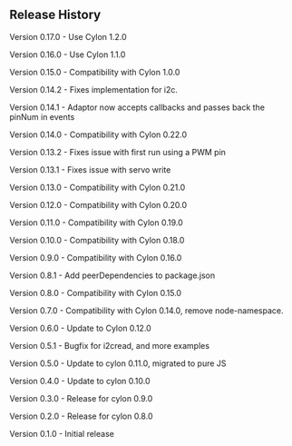 ## Release History

Version 0.17.0 - Use Cylon 1.2.0

Version 0.16.0 - Use Cylon 1.1.0

Version 0.15.0 - Compatibility with Cylon 1.0.0

Version 0.14.2 - Fixes implementation for i2c.

Version 0.14.1 - Adaptor now accepts callbacks and passes back the pinNum in events

Version 0.14.0 - Compatibility with Cylon 0.22.0

Version 0.13.2 - Fixes issue with first run using a PWM pin

Version 0.13.1 - Fixes issue with servo write

Version 0.13.0 - Compatibility with Cylon 0.21.0

Version 0.12.0 - Compatibility with Cylon 0.20.0

Version 0.11.0 - Compatibility with Cylon 0.19.0

Version 0.10.0 - Compatibility with Cylon 0.18.0

Version 0.9.0 - Compatibility with Cylon 0.16.0

Version 0.8.1 - Add peerDependencies to package.json

Version 0.8.0 - Compatibility with Cylon 0.15.0

Version 0.7.0 - Compatibility with Cylon 0.14.0, remove node-namespace.

Version 0.6.0 - Update to Cylon 0.12.0

Version 0.5.1 - Bugfix for i2cread, and more examples

Version 0.5.0 - Update to cylon 0.11.0, migrated to pure JS

Version 0.4.0 - Update to cylon 0.10.0

Version 0.3.0 - Release for cylon 0.9.0

Version 0.2.0 - Release for cylon 0.8.0

Version 0.1.0 - Initial release
